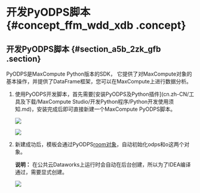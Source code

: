 # 开发PyODPS脚本 {#concept_ffm_wdd_xdb .concept}

## 开发PyODPS脚本 {#section_a5b_2zk_gfb .section}

PyODPS是MaxCompute Python版本的SDK， 它提供了对MaxCompute对象的基本操作，并提供了DataFrame框架，您可以在MaxCompute上进行数据分析。

1.  使用PyODPS开发脚本，首先需要[安装PyODPS及Python插件](cn.zh-CN/工具及下载/MaxCompute Studio/开发Python程序/Python开发使用须知.md)，安装完成后即可直接新建一个MaxCompute PyODPS脚本。

    ![](http://static-aliyun-doc.oss-cn-hangzhou.aliyuncs.com/assets/img/13748/15378624063447_zh-CN.png)

    ![](http://static-aliyun-doc.oss-cn-hangzhou.aliyuncs.com/assets/img/13748/15378624063452_zh-CN.png)

2.  新建成功后，模板会通过PyODPS[room对象](../../../../cn.zh-CN/用户指南/PyODPS/交互体验增强/IPython增强.md#)，自动初始化odps和o这两个对象。

    **说明：** 在公共云Dataworks上运行时会自动在后台创建，所以为了IDEA编译通过，需要显式创建。

    ![](http://static-aliyun-doc.oss-cn-hangzhou.aliyuncs.com/assets/img/13748/15378624073455_zh-CN.png)


